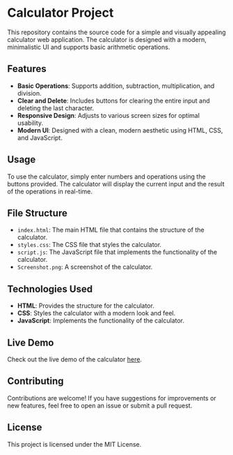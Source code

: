 # Calculator Project

This repository contains the source code for a simple and visually appealing calculator web application. The calculator is designed with a modern, minimalistic UI and supports basic arithmetic operations.

## Features

- **Basic Operations**: Supports addition, subtraction, multiplication, and division.
- **Clear and Delete**: Includes buttons for clearing the entire input and deleting the last character.
- **Responsive Design**: Adjusts to various screen sizes for optimal usability.
- **Modern UI**: Designed with a clean, modern aesthetic using HTML, CSS, and JavaScript.

## Usage

To use the calculator, simply enter numbers and operations using the buttons provided. The calculator will display the current input and the result of the operations in real-time.

## File Structure

- `index.html`: The main HTML file that contains the structure of the calculator.
- `styles.css`: The CSS file that styles the calculator.
- `script.js`: The JavaScript file that implements the functionality of the calculator.
- `Screenshot.png`: A screenshot of the calculator.

## Technologies Used

- **HTML**: Provides the structure for the calculator.
- **CSS**: Styles the calculator with a modern look and feel.
- **JavaScript**: Implements the functionality of the calculator.

## Live Demo

Check out the live demo of the calculator [here](https://shankarnandhini.github.io/Calculator/).

## Contributing

Contributions are welcome! If you have suggestions for improvements or new features, feel free to open an issue or submit a pull request.

## License

This project is licensed under the MIT License.
